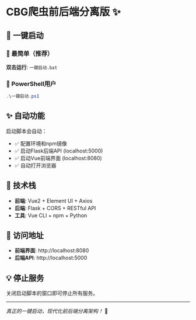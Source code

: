 # CBG爬虫前后端分离版 ✨

## 🚀 一键启动

### 🥇 最简单（推荐）
**双击运行**: `一键启动.bat`

### 🥈 PowerShell用户
```powershell
.\一键启动.ps1
```

## ✨ 自动功能

启动脚本会自动：
- ✅ 配置环境和npm镜像
- ✅ 启动Flask后端API (localhost:5000)
- ✅ 启动Vue前端界面 (localhost:8080)  
- ✅ 自动打开浏览器

## 🎯 技术栈

- **前端**: Vue2 + Element UI + Axios
- **后端**: Flask + CORS + RESTful API
- **工具**: Vue CLI + npm + Python

## 📱 访问地址

- **前端界面**: http://localhost:8080
- **后端API**: http://localhost:5000

## 💡 停止服务

关闭启动脚本的窗口即可停止所有服务。

---

*真正的一键启动，现代化前后端分离架构！* 🎊 